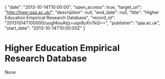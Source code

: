 {
  "date": "2013-10-14T10:00:00", 
  "open_access": true, 
  "target_url": "http://heer.qaa.ac.uk/", 
  "description": null, 
  "end_date": null, 
  "title": "Higher Education Empirical Research Database", 
  "record_id": "20131014T100000/uugf4ouAtjz+uqx8yXn7kQ==", 
  "publisher": "qaa.ac.uk", 
  "start_date": "2013-10-14T10:00:00Z"
}

# Higher Education Empirical Research Database

None
